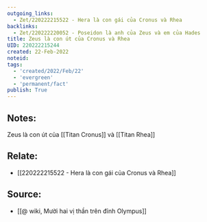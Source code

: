 ```yaml
---
outgoing_links:
  - Zet/220222215522 - Hera là con gái của Cronus và Rhea
backlinks:
  - Zet/220222220052 - Poseidon là anh của Zeus và em của Hades
title: Zeus là con út của Cronus và Rhea
UID: 220222215244
created: 22-Feb-2022
noteid:
tags:
  - 'created/2022/Feb/22'
  - 'evergreen'
  - 'permanent/fact'
publish: True
---
```

## Notes:
Zeus là con út của [[Titan Cronus]] và [[Titan Rhea]]

## Relate:
- [[220222215522 - Hera là con gái của Cronus và Rhea]]

## Source:
- [[@ wiki, Mười hai vị thần trên đỉnh Olympus]]




